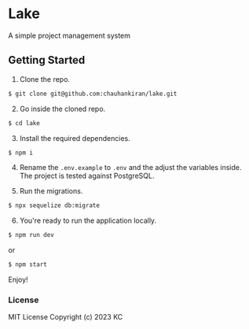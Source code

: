 # Lake

A simple project management system

## Getting Started

1. Clone the repo.

```bash
$ git clone git@github.com:chauhankiran/lake.git
```

2. Go inside the cloned repo.

```bash
$ cd lake
```

3. Install the required dependencies.

```bash
$ npm i
```

4. Rename the `.env.example` to `.env` and the adjust the variables inside. The project is tested against PostgreSQL.

5. Run the migrations.

```bash
$ npx sequelize db:migrate
```

6. You're ready to run the application locally.

```bash
$ npm run dev
```

or

```bash
$ npm start
```

Enjoy!

### License

MIT License Copyright (c) 2023 KC

